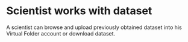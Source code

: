 # Scientist works with dataset

A scientist can browse and upload previously obtained dataset into his Virtual Folder account or download dataset.

